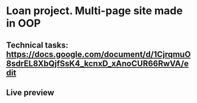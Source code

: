 # Loan project. Multi-page site made in OOP

## Technical tasks: <https://docs.google.com/document/d/1CjrqmuO8sdrEL8XbQjfSsK4_kcnxD_xAnoCUR66RwVA/edit>

## Live preview
